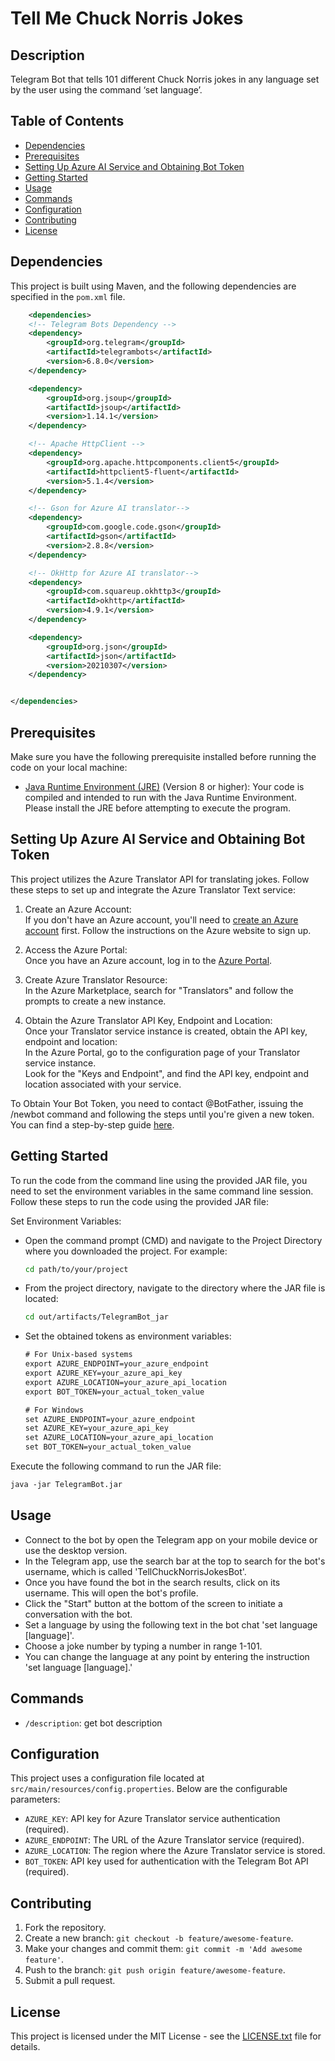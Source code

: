 # Tell Me Chuck Norris Jokes
## Description

Telegram Bot that tells 101 different Chuck Norris jokes in any language set by the user using the command ‘set language’.


## Table of Contents

- [Dependencies](#dependencies)
- [Prerequisites](#prerequisites)
- [Setting Up Azure AI Service and Obtaining Bot Token](#setting-up-azure-bot-service-and-obtaining-bot-token)
- [Getting Started](#getting-started)
- [Usage](#usage)
- [Commands](#commands)
- [Configuration](#configuration)
- [Contributing](#contributing)
- [License](#license)

## Dependencies

This project is built using Maven, and the following dependencies are specified in the `pom.xml` file.
```xml
    <dependencies>
    <!-- Telegram Bots Dependency -->
    <dependency>
        <groupId>org.telegram</groupId>
        <artifactId>telegrambots</artifactId>
        <version>6.8.0</version>
    </dependency>

    <dependency>
        <groupId>org.jsoup</groupId>
        <artifactId>jsoup</artifactId>
        <version>1.14.1</version> 
    </dependency>

    <!-- Apache HttpClient -->
    <dependency>
        <groupId>org.apache.httpcomponents.client5</groupId>
        <artifactId>httpclient5-fluent</artifactId>
        <version>5.1.4</version>
    </dependency>

    <!-- Gson for Azure AI translator-->
    <dependency>
        <groupId>com.google.code.gson</groupId>
        <artifactId>gson</artifactId>
        <version>2.8.8</version>
    </dependency>

    <!-- OkHttp for Azure AI translator-->
    <dependency>
        <groupId>com.squareup.okhttp3</groupId>
        <artifactId>okhttp</artifactId>
        <version>4.9.1</version>
    </dependency>

    <dependency>
        <groupId>org.json</groupId>
        <artifactId>json</artifactId>
        <version>20210307</version> 
    </dependency>


</dependencies>
```

## Prerequisites

Make sure you have the following prerequisite installed before running the code on your local machine:

- [Java Runtime Environment (JRE)](https://www.oracle.com/java/technologies/downloads/#java8) (Version 8 or higher): Your code is compiled and intended to run with the Java Runtime Environment. Please install the JRE before attempting to execute the program.

## Setting Up Azure AI Service and Obtaining Bot Token

This project utilizes the Azure Translator API for translating jokes. Follow these steps to set up and integrate the Azure Translator Text service:

1. Create an Azure Account: <br/>
If you don't have an Azure account, you'll need to [create an Azure account](https://azure.microsoft.com/en-us/free/) first. Follow the instructions on the Azure website to sign up.

2. Access the Azure Portal:<br/>
Once you have an Azure account, log in to the [Azure Portal](https://login.live.com/oauth20_authorize.srf?scope=openid+profile+email+offline_access&response_type=code&client_id=51483342-085c-4d86-bf88-cf50c7252078&response_mode=form_post&redirect_uri=https%3a%2f%2flogin.microsoftonline.com%2fcommon%2ffederation%2foauth2msa&state=rQQIARAAjZRLiNtWFIatOJnO5NUh9BEKLbMIpQ9kX-lKsjQQqGzJL_nKL_nZhdHLlmw9PJJsS-6udBG6aXaFtKtCoB1oGboqgUAChcJsGkpX7aZkFVICJauUFFpPSvZZ3MOF88P5L_d8_9ltJgNBhsiA99JkBuxf0SlKowALcahpAKc4ncA1KmfgXI4yaahrxhjq1S0aEBQEwaWzu9vkqxc_P3-U__q79C9P3wjv3cB2Ro69NDO67x5ib1tRNA_3s9m5H0Sqk1HXi-BZKxvaE8_2srZnmHH2Bwy7h2EPMOzwVMhAFjIUDekcyVKApFkqIwt6ggSUIEWMhsoAojYAm3tcU6wZWs-iQa81rQviGglVGwmOI7udtSwMgFxCESKbJLI3erKz2uhtpKBIVsRk4KLNEWO0RsRvp16u84vIIk-KH9hr8_GpnbEfuKO5H0Y30rfP1OemVzEKvueZepQ5kZleZOtqZPteI_DnZhDZZniVlaoGqdeWVZpemiXDEqiWVhOjchhYqi01m-0VKZFuaXEwlqUSI-FgpakHeCsaCq2-WhbjnJeH3XWvxDgys5CqB5UpD1twFYz5ldEQzDlegErLAI4yWcy5UWQMyJ4Ryt1qHHUGbMtbOpLk1MlcCKsk7CplT50tvII9LPQqhlTCLVNNEOgh0iPWMuL6Aq5wyZQUQUmqI4Gb1fTpotGZUEpPHVV7irx5VpMrNPoKjvdyFg9gpx1UiBGeyOZ41qKnBbSedFjBmaIoNvscv2hKpbBQt9xILuWYOLGSQmhJk0KRn_pdwldYl8uzgufwtpKDQpVNJCfQzbIJRy6UQWEV9ic00VWouB2sl0PP6hYabL45qpRIX88v9da4Qsq6PCOKEt5jdBSNOS5gZkhM9KlerzZC23cncZvoqvlBvVvqJjOzPRSEsgOdTr1eO0AxXQm7y5IdDYurxgpnbVau9Lmo1pvUndqa6eCLZdNWbFptiSLy5Nj10ZTru6ZlyNNA77PuoE37Uzy2imLPN7p8WV1o-Wmc5wN5HeXI2tpjWV2YW7LSWQpFRdGEKe6XZ2JJykn9YlGStGHb5m3UZw60_mzUxXV5FBMJmAmka9BwVZkW85P5QY0ehHAxLJZafAJKA47lamx1rM2BisgwgSgmHKUi8FGrrkteOJImlJXUZwtacnL6sBGPuVmf7opUFE66Lq1QNf4wfeU5hq7qqRPT3SzvBsINiasNf_4qzHhmlP0-_aalGmq4JODEVW0n43uurQd-6I9P1O6t9BWD4TRWYwBOjw0DpyCTw1V1DPCcqjEMNzY3P0Iep2svMi27CM1gZLsbdELfewbS3mbhPNvYM0-m780Df2w75v30peeuPvjf1sbKvdPYw9OvbW_tvnUZ20u98wpI729vn91NXU7tpZ6cxr46swmmXz-9rd_96Of6Zz91Hnzzz43U8ZlseS40mtDqA09cVA2TWoahAt6fr6ZCG3VaoiyaVB3ALE_z4CrcJ65vYde3to63dirCSBYVKkf-tYVdewm7tfOCsXb_3MbH60dfIvfDXf6w9-e3f1z7BHt4bhcAACkAiCJHCDTJwsfntp9H5sfnL2ynLu3sBHd377z76Pfy0XnszoXUk4t__3jz3y9uPn1UPtpN_Qc1&username=hadasv13%40gmail.com&estsfed=1&uaid=0e1532080c9742b0a8ae03d2fb1a73d0&cobrandid=ed5d1924-9524-4e70-8f68-5ee5e35afbef&fci=c44b4083-3bb0-49c1-b47d-974e53cbdf3c&acr_values=urn%3amicrosoft%3apolicies%3amfa#).

3. Create Azure Translator Resource: <br/>
In the Azure Marketplace, search for "Translators" and follow the prompts to create a new instance.

4. Obtain the Azure Translator API Key, Endpoint and Location: <br/>
   Once your Translator service instance is created, obtain the API key, endpoint and location: <br/>
   In the Azure Portal, go to the configuration page of your Translator service instance.<br/>
   Look for the "Keys and Endpoint", and find the API key, endpoint and location associated with your service.


To Obtain Your Bot Token, you need to contact @BotFather, issuing the /newbot command and following the steps until you're given a new token. You can find a step-by-step guide [here](https://core.telegram.org/bots/features#creating-a-new-bot).

## Getting Started
To run the code from the command line using the provided JAR file, you need to set the environment variables in the same command line session. <br/>
Follow these steps to run the code using the provided JAR file:

Set Environment Variables: <br/>
- Open the command prompt (CMD) and navigate to the Project Directory where you downloaded the project. For example:
    ```bash
    cd path/to/your/project
    ```
- From the project directory, navigate to the directory where the JAR file is located:
    ```bash
    cd out/artifacts/TelegramBot_jar
    ```
- Set the obtained tokens as environment variables:

    ```xml
    # For Unix-based systems
    export AZURE_ENDPOINT=your_azure_endpoint
    export AZURE_KEY=your_azure_api_key
    export AZURE_LOCATION=your_azure_api_location
    export BOT_TOKEN=your_actual_token_value
    ```

    ```xml
    # For Windows
    set AZURE_ENDPOINT=your_azure_endpoint
    set AZURE_KEY=your_azure_api_key
    set AZURE_LOCATION=your_azure_api_location
    set BOT_TOKEN=your_actual_token_value
    ```


Execute the following command to run the JAR file: <br/>
```xml
java -jar TelegramBot.jar
```

## Usage

- Connect to the bot by open the Telegram app on your mobile device or use the desktop version.
- In the Telegram app, use the search bar at the top to search for the bot's username, which is called 'TellChuckNorrisJokesBot'.
- Once you have found the bot in the search results, click on its username.
  This will open the bot's profile.
- Click the "Start" button at the bottom of the screen to initiate a conversation with the bot.
- Set a language by using the following text in the bot chat 'set language [language]'. 
- Choose a joke number by typing a number in range 1-101.
- You can change the language at any point by entering the instruction 'set language [language].'

## Commands

- `/description`: get bot description 

## Configuration

This project uses a configuration file located at `src/main/resources/config.properties`. Below are the configurable parameters:

- `AZURE_KEY`: API key for Azure Translator service authentication (required).
- `AZURE_ENDPOINT`: The URL of the Azure Translator service (required).
- `AZURE_LOCATION`: The region where the Azure Translator service is stored.
- `BOT_TOKEN`: API key used for authentication with the Telegram Bot API (required).

## Contributing

1. Fork the repository.
2. Create a new branch: `git checkout -b feature/awesome-feature`.
3. Make your changes and commit them: `git commit -m 'Add awesome feature'`.
4. Push to the branch: `git push origin feature/awesome-feature`.
5. Submit a pull request.

## License
This project is licensed under the MIT License - see the [LICENSE.txt](LICENSE.txt) file for details.


